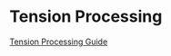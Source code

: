 # Tension Processing

[Tension Processing Guide](https://docs.google.com/document/d/1RrI5JztRz99ssgF-Onh0MoLTOJ12kiIbF62NiG0hlJ8/)
